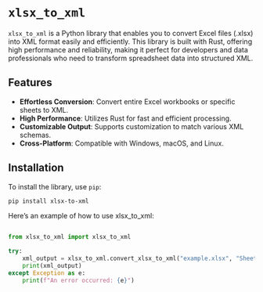 # `xlsx_to_xml`

`xlsx_to_xml` is a Python library that enables you to convert Excel files (.xlsx) into XML format easily and efficiently. This library is built with Rust, offering high performance and reliability, making it perfect for developers and data professionals who need to transform spreadsheet data into structured XML.

## Features

- **Effortless Conversion**: Convert entire Excel workbooks or specific sheets to XML.
- **High Performance**: Utilizes Rust for fast and efficient processing.
- **Customizable Output**: Supports customization to match various XML schemas.
- **Cross-Platform**: Compatible with Windows, macOS, and Linux.

## Installation

To install the library, use `pip`:

```bash
pip install xlsx-to-xml

```

Here’s an example of how to use xlsx_to_xml:

```python

from xlsx_to_xml import xlsx_to_xml

try:
    xml_output = xlsx_to_xml.convert_xlsx_to_xml("example.xlsx", "Sheet1")
    print(xml_output)
except Exception as e:
    print(f"An error occurred: {e}")

```


